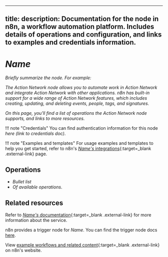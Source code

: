 <!--
# How to use this template

1. Make a new branch. If working on an internal ticket, include it at the start of the name. For example, DOC-123-feature-summary.
2. Create a new file, or find the file you want to edit, in integrations/builtin/app-nodes/. If creating a new file, pay attention to the naming conventions: it should match the node name in the codex file. For example, in the Active Campaign node, the codex file (https://github.com/n8n-io/n8n/blob/master/packages/nodes-base/nodes/ActiveCampaign/ActiveCampaign.node.json) reads: `"node": "n8n-nodes-base.activeCampaign"`. So the app node file name is n8n-nodes-base.activeCampaign.
3. Copy the template into the file (don't copy this comment).
4. Placeholder text is in _italic_ or between <>. Make sure to replace it! 
5. Before publishing, delete any comments.

Use the style guide: https://github.com/n8n-io/n8n-docs/wiki
You can find more info on working with the docs project in the README: https://github.com/n8n-io/n8n-docs/blob/main/README.md

-->

<!--
Set the meta title and meta description in the frontmatter
-->

---
title: <node-name>
description: Documentation for the <node-name> node in n8n, a workflow automation platform. Includes details of operations and configuration, and links to examples and credentials information.
---

<!-- 
The title should be the name of the integration 
Match the brand name exactly. For example, GitHub NOT Github
-->
# _Name_

_Briefly summarize the node. For example:_ 

_The Action Network node allows you to automate work in Action Network and integrate Action Network with other applications. n8n has built-in support for a wide range of Action Network features, which includes creating, updating, and deleting events, people, tags, and signatures._

_On this page, you'll find a list of operations the Action Network node supports, and links to more resources._

!!! note "Credentials"
    You can find authentication information for this node _here (link to credentials doc)_.

!!! note "Examples and templates"
	For usage examples and templates to help you get started, refer to n8n's [_Name's_ integrations](){:target=_blank .external-link} page.
	
## Operations

* _Bullet list_
* _Of available operations_.

## Related resources

<!-- add a link to the service's documentation. This should usually go direct to the API docs -->
Refer to [_Name's_ documentation](){:target=_blank .external-link} for more information about the service.

<!-- provide a link to the trigger node docs, if there is a trigger node for this service -->
n8n provides a trigger node for _Name_. You can find the trigger node docs [here]().
	
<!-- add a link to the node page on n8n's website. For example: https://n8n.io/integrations/356-gmail/ -->
View [example workflows and related content](){:target=_blank .external-link} on n8n's website.


<!-- 
Add any other sections here. 
You should include: quirks, pain points, complex topics that trip people up
You should not include: basic usage examples
-->
